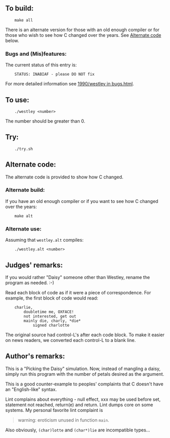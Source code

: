 ## To build:

``` <!---sh-->
    make all
```

There is an alternate version for those with an old enough compiler or for those
who wish to see how C changed over the years. See [Alternate
code](#alternate-code) below.


### Bugs and (Mis)features:

The current status of this entry is:

```
    STATUS: INABIAF - please DO NOT fix
```

For more detailed information see [1990/westley in bugs.html](../../bugs.html#1990_westley).



## To use:

``` <!---sh-->
    ./westley <number>
```

The number should be greater than 0.


## Try:

``` <!---sh-->
    ./try.sh
```


## Alternate code:

The alternate code is provided to show how C changed.


### Alternate build:

If you have an old enough compiler or if you want to see how C changed over the
years:

``` <!---sh-->
    make alt
```


### Alternate use:

Assuming that `westley.alt` compiles:

``` <!---sh-->
    ./westley.alt <number>
```


## Judges' remarks:

If you would rather "Daisy" someone other than Westley, rename
the program as needed.  :-)

Read each block of code as if it were a piece of correspondence.
For example, the first block of code would read:

```
    charlie,
	    doubletime me, OXFACE!
	    not interested, get out
	    mainly die, charly, *die*
		    signed charlotte
```

The original source had control-L's after each code block.  To
make it easier on news readers, we converted each control-L to
a blank line.


## Author's remarks:

This is a "Picking the Daisy" simulation.  Now, instead of mangling a
daisy, simply run this program with the number of petals desired as
the argument.

This is a good counter-example to peoples' complaints that C doesn't
have an "English-like" syntax.

Lint complains about everything - null effect, xxx may be used before
set, statement not reached, return(e) and return.  Lint dumps core
on some systems.  My personal favorite lint complaint is

> warning: eroticism unused in function `main`.

Also obviously, `(char)lotte` and `(char*)lie` are incompatible types...


<!--

    Copyright © 1984-2024 by Landon Curt Noll. All Rights Reserved.

    You are free to share and adapt this file under the terms of this license:

        Creative Commons Attribution-ShareAlike 4.0 International (CC BY-SA 4.0)

    For more information, see:

        https://creativecommons.org/licenses/by-sa/4.0/

-->
